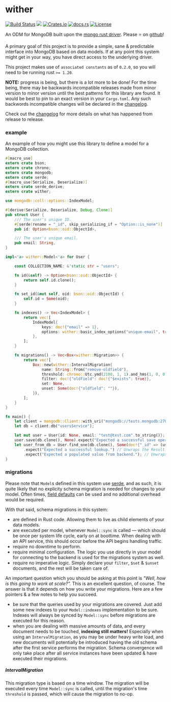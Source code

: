 wither
======
[![Build Status](https://travis-ci.org/thedodd/wither.svg?branch=master)](https://travis-ci.org/thedodd/wither)
[![](https://img.shields.io/badge/tested%20on-mongodb%203.2%2B-brightgreen.svg)](#)
[![Crates.io](https://img.shields.io/crates/v/wither.svg)](https://crates.io/crates/wither)
[![docs.rs](https://docs.rs/wither/badge.svg)](https://docs.rs/wither)
[![License](https://img.shields.io/badge/license-Apache%202.0-blue.svg)](LICENSE)

An ODM for MongoDB built upon the [mongo rust driver](https://github.com/mongodb-labs/mongo-rust-driver-prototype). Please ⭐ on [github](https://github.com/thedodd/wither)!

A primary goal of this project is to provide a simple, sane & predictable interface into MongoDB based on data models. If at any point this system might get in your way, you have direct access to the underlying driver.

This project makes use of `associated constants` as of `0.2.0`, so you will need to be running rust `>= 1.20`.

**NOTE:** progress is being, but there is a lot more to be done! For the time being, there may be backwards incompatible releases made from minor version to minor version until the best patterns for this library are found. It would be best to pin to an exact version in your `Cargo.toml`. Any such backwords incompatible changes will be declared in the [changelog](./CHANGELOG.md).

Check out the [changelog](./CHANGELOG.md) for more details on what has happened from release to release.

### example
An example of how you might use this library to define a model for a MongoDB collection.

```rust
#[macro_use]
extern crate bson;
extern crate chrono;
extern crate mongodb;
extern crate serde;
#[macro_use(Serialize, Deserialize)]
extern crate serde_derive;
extern crate wither;

use mongodb::coll::options::IndexModel;

#[derive(Serialize, Deserialize, Debug, Clone)]
pub struct User {
    /// The user's unique ID.
    #[serde(rename = "_id", skip_serializing_if = "Option::is_none")]
    pub id: Option<bson::oid::ObjectId>,

    /// The user's unique email.
    pub email: String,
}

impl<'a> wither::Model<'a> for User {

    const COLLECTION_NAME: &'static str = "users";

    fn id(&self) -> Option<bson::oid::ObjectId> {
        return self.id.clone();
    }

    fn set_id(&mut self, oid: bson::oid::ObjectId) {
        self.id = Some(oid);
    }

    fn indexes() -> Vec<IndexModel> {
        return vec![
            IndexModel{
                keys: doc!{"email" => 1},
                options: wither::basic_index_options("unique-email", true, Some(true), None, None),
            },
        ];
    }

    fn migrations() -> Vec<Box<wither::Migration>> {
        return vec![
            Box::new(wither::IntervalMigration{
                name: String::from("remove-oldfield"),
                threshold: chrono::Utc.ymd(2100, 1, 1).and_hms(1, 0, 0),
                filter: doc!{"oldfield": doc!{"$exists": true}},
                set: None,
                unset: Some(doc!{"oldfield": ""}),
            }),
        ];
    }
}

fn main() {
    let client = mongodb::Client::with_uri("mongodb://tests.mongodb:27017/").unwrap();
    let db = client.db("usersService");

    let mut user = User{id: None, email: "test@test.com".to_string()};
    user.save(db.clone(), None).expect("Expected a successful save operation.");
    let user_from_db = User.find_one(db.clone(), Some(doc!{"_id" => (user.id.clone().unwrap())}))
        .expect("Expected a successful lookup.") // Unwraps the Result.
        .expect("Expected a populated value from backend."); // Unwraps the optional model instance.
}
```

### migrations
Please note that `Model`s defined in this system use [serde](https://serde.rs/), and as such, it is quite likely that no explicity schema migration is needed for changes to your model. Often times, [field defaults](https://serde.rs/field-attrs.html#serdedefault) can be used and no additional overhead would be required.

With that said, schema migrations in this system:
- are defined in Rust code. Allowing them to live as child elements of your data models.
- are executed per model, whenever `Model::sync` is called — which should be once per system life cycle, early on at boottime. When dealing with an API service, this should occur before the API begins handling traffic.
- require no downtime to perform.
- require minimal configuration. The logic you use directly in your model for connecting to the backend is used for the migrations system as well.
- require no imperative logic. Simply declare your `filter`, `$set` & `$unset` documents, and the rest will be taken care of.

An important question which you should be asking at this point is _"Well, how is this going to work at scale?"._ This is an excellent question, of course. The answer is that it depends on how you write your migrations. Here are a few pointers & a few notes to help you succeed.
- be sure that the queries used by your migrations are covered. Just add some new indexes to your `Model::indexes` implementation to be sure. Indexes will always be synced by `Model::sync` before migrations are executed for this reason.
- when you are dealing with massive amounts of data, and every document needs to be touched, **indexing still matters!** Especially when using an `IntervalMigration`, as you may be under heavy write load, and new documents will potentially be introduced having the old schema after the first service performs the migration. Schema convergence will only take place after all service instances have been updated & have executed their migrations.

##### IntervalMigration
This migration type is based on a time window. The migration will be executed every time `Model::sync` is called, until the migration's time `threshold` is passed, which will cause the migration to no-op.

